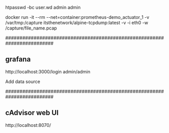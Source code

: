 htpasswd -bc user.wd admin admin

docker run -it --rm --net=container:prometheus-demo_actuator_1 -v /var/tmp:/capture itsthenetwork/alpine-tcpdump:latest -v -i eth0 -w /capture/file_name.pcap

#########################################################################
## grafana
http://localhost:3000/login
admin/admin

Add data source

#########################################################################
## cAdvisor web UI
http://localhost:8070/

